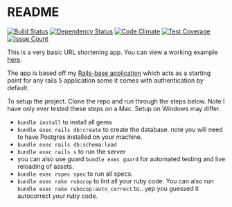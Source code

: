 # README
[![Build Status](https://travis-ci.org/Petecass/shorty.svg?branch=master)](https://travis-ci.org/Petecass/shorty)
[![Dependency Status](https://gemnasium.com/badges/github.com/Petecass/shorty.svg)](https://gemnasium.com/github.com/Petecass/shorty)
[![Code Climate](https://codeclimate.com/github/Petecass/shorty/badges/gpa.svg)](https://codeclimate.com/github/Petecass/shorty)
[![Test Coverage](https://codeclimate.com/github/Petecass/shorty/badges/coverage.svg)](https://codeclimate.com/github/Petecass/shorty/coverage)
[![Issue Count](https://codeclimate.com/github/Petecass/shorty/badges/issue_count.svg)](https://codeclimate.com/github/Petecass/shorty)

This is a very basic URL shortening app. You can view a working example [here](https://immense-peak-65171.herokuapp.com/).

The app is based off my [Rails-base application](https://github.com/Petecass/rails-base) which acts as a starting point for any rails 5 application some it comes with authentication by default.



To setup the project. Clone the repo and run through the steps below. Note I have only ever tested these steps on a Mac. Setup on Windows may differ.

- `bundle install` to install all gems
- `bundle exec rails db:create` to create the database. note you will need to have Postgres installed on your machine.
- `bundle exec rails db:schema:load`
- `bundle exec rails s` to run the server
- you can also use guard `bundle exec guard` for automated testing and live reloading of assets.
- `bundle exec rspec spec` to run all specs.
- `bundle exec rake rubocop` to lint all your ruby code. You can also run `bundle exec rake rubocop:auto_correct` to.. yep you guessed it autocorrect your ruby code.
